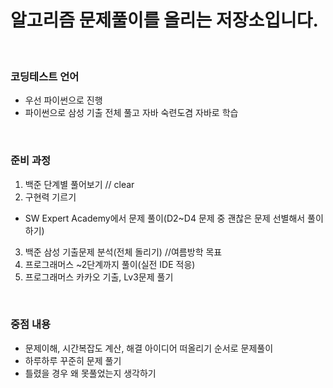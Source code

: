 # 알고리즘 문제풀이를 올리는 저장소입니다.
<br>

### 코딩테스트 언어
 - 우선 파이썬으로 진행
 - 파이썬으로 삼성 기출 전체 풀고 자바 숙련도겸 자바로 학습
 
<br>

### 준비 과정
1. 백준 단계별 풀어보기 // clear
2. 구현력 기르기
- SW Expert Academy에서 문제 풀이(D2~D4 문제 중 괜찮은 문제 선별해서 풀이하기)
3. 백준 삼성 기출문제 분석(전체 돌리기) //여름방학 목표
4. 프로그래머스 ~2단계까지 풀이(실전 IDE 적응)
5. 프로그래머스 카카오 기출, Lv3문제 풀기

<br> 

### 중점 내용
- 문제이해, 시간복잡도 계산, 해결 아이디어 떠올리기 순서로 문제풀이
- 하루하루 꾸준히 문제 풀기
- 틀렸을 경우 왜 못풀었는지 생각하기
<br>

    
